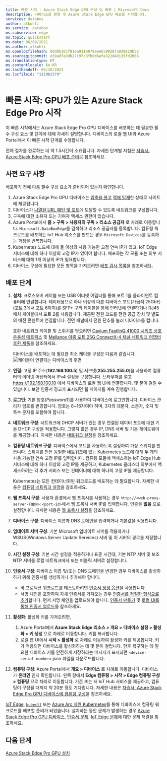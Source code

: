 ```yaml
---
title: 빠른 시작 - Azure Stack Edge GPU 구성 및 배포 | Microsoft Docs
description: 디바이스를 받은 후 Azure Stack Edge GPU 배포를 시작합니다.
services: databox
author: alkohli
ms.service: databox
ms.subservice: edge
ms.topic: quickstart
ms.date: 06/09/2021
ms.author: alkohli
ms.openlocfilehash: 0dd8b103f81ea911a079aee6590287a939819b52
ms.sourcegitcommit: e39ad7e8db27c97c8fb0d6afa322d4d135fd2066
ms.translationtype: HT
ms.contentlocale: ko-KR
ms.lasthandoff: 06/10/2021
ms.locfileid: "111982379"
---
```

# <a name="quickstart-get-started-with-azure-stack-edge-pro-with-gpu"></a>빠른 시작: GPU가 있는 Azure Stack Edge Pro 시작 

이 빠른 시작에서는 Azure Stack Edge Pro GPU 디바이스를 배포하는 데 필요한 필수 구성 요소 및 단계에 대해 자세히 설명합니다. 디바이스의 로컬 웹 UI와 Azure Portal에서 이 빠른 시작 단계를 수행합니다. 

전체 절차를 완료하는 데 약 1.5시간이 소요됩니다. 자세한 단계별 지침은 [자습서: Azure Stack Edge Pro GPU 배포 준비](azure-stack-edge-gpu-deploy-prep.md#deployment-configuration-checklist)로 참조하세요. 


## <a name="prerequisites"></a>사전 요구 사항

배포하기 전에 다음 필수 구성 요소가 준비되어 있는지 확인합니다.

1. Azure Stack Edge Pro GPU 디바이스는 [압축을 풀고](azure-stack-edge-gpu-deploy-install.md#unpack-the-device) [랙에 탑재](azure-stack-edge-gpu-deploy-install.md#rack-the-device)한 상태로 사이트에 제공됩니다. 
1. 디바이스가 [나열된 URL 패턴 및 포트](azure-stack-edge-gpu-system-requirements.md#networking-port-requirements)에 도달할 수 있도록 네트워크를 구성합니다. 
1. 구독에 대한 소유자 또는 기여자 액세스 권한이 있습니다.
1. Azure Portal에서 **홈 > 구독 > 사용자의 구독 > 리소스 공급자** 로 차례로 이동합니다. `Microsoft.DataBoxEdge`를 검색하고 리소스 공급자를 등록합니다. 컴퓨팅 워크로드를 배포하는 IoT Hub 리소스를 만드는 경우 `Microsoft.Devices`를 등록하는 과정을 반복합니다.
1. Kubernetes 노드에 대해 둘 이상의 사용 가능한 고정 연속 IP가 있고, IoT Edge 서비스에 대해 하나 이상의 고정 IP가 있어야 합니다. 배포하는 각 모듈 또는 외부 서비스에 대해 1개 이상의 IP가 필요합니다.
1. 디바이스 구성에 필요한 모든 항목을 가져오려면 [배포 검사 목록](azure-stack-edge-gpu-deploy-checklist.md)을 참조하세요. 


## <a name="deployment-steps"></a>배포 단계

1. **설치**: 크로스오버 케이블 또는 USB 이더넷 어댑터를 통해 포트 1을 클라이언트 컴퓨터에 연결합니다. 데이터용으로 하나 이상의 다른 디바이스 포트(가급적 25GbE)(포트 3에서 포트 6까지)를 SFP+ 구리 케이블을 통해 인터넷에 연결하거나 RJ45 패치 케이블에서 포트 2를 사용합니다. 제공된 전원 코드를 전원 공급 장치 및 별도의 배전 콘센트에 연결합니다. 전면 패널에서 전원 단추를 눌러 디바이스를 켭니다.  

    호환 네트워크 케이블 및 스위치를 얻으려면 [Cavium FastlinQ 41000 시리즈 상호 운용성 매트릭스](https://www.marvell.com/documents/xalflardzafh32cfvi0z/) 및 [Mellanox 이중 포트 25G ConnectX-4 채널 네트워크 어댑터 호환 제품](https://docs.mellanox.com/display/ConnectX4LxFirmwarev14271016/Firmware+Compatible+Products)을 참조하세요.

    디바이스를 배포하는 데 필요한 최소 케이블 구성은 다음과 같습니다.  ![케이블이 연결되는 디바이스의 후면](./media/azure-stack-edge-gpu-quickstart/backplane-min-cabling-1.png)

2. **연결**: 고정 IP 주소(**192.168.100.5**) 및 서브넷(**255.255.255.0**)을 사용하여 컴퓨터의 이더넷 어댑터에서 IPv4 설정을 구성합니다. 브라우저를 열고 https://192.168.100.10 에서 디바이스의 로컬 웹 UI에 연결합니다. 몇 분이 걸릴 수 있습니다. 보안 인증서 경고가 표시되면 웹 페이지를 계속 진행합니다.

3. **로그인**: 기본 암호(*Password1*)를 사용하여 디바이스에 로그인합니다. 디바이스 관리자 암호를 변경합니다. 암호는 8~16자여야 하며, 3자의 대문자, 소문자, 숫자 및 특수 문자를 포함해야 합니다.

4. **네트워크 구성**: 네트워크에 DHCP 서버가 있는 경우 연결된 데이터 포트에 대한 기본 DHCP 구성을 적용합니다. 그렇지 않은 경우 IP, DNS 서버 및 기본 게이트웨이를 제공합니다. 자세한 내용은 [네트워크 설정](azure-stack-edge-gpu-deploy-configure-network-compute-web-proxy.md#configure-network)을 참조하세요.

5. **컴퓨팅 네트워크 구성**: 디바이스에서 포트를 사용하도록 설정하여 가상 스위치를 만듭니다. 스위치를 만든 동일한 네트워크에 있는 Kubernetes 노드에 대해 두 개의 사용 가능한 연속 고정 IP를 입력합니다. 컴퓨팅 모듈에 액세스하는 IoT Edge Hub 서비스에 대해 하나 이상의 고정 IP를 제공하고, Kubernetes 클러스터 외부에서 액세스하려는 각 추가 서비스 또는 컨테이너에 대해 하나의 고정 IP를 제공합니다. 

    Kubernetes는 모든 컨테이너화된 워크로드를 배포하는 데 필요합니다. 자세한 내용은 [컴퓨팅 네트워크 설정](azure-stack-edge-gpu-deploy-configure-network-compute-web-proxy.md#enable-compute-network)을 참조하세요.

6. **웹 프록시 구성**: 사용자 환경에서 웹 프록시를 사용하는 경우 `http://<web-proxy-server-FQDN>:<port-id>`에서 웹 프록시 서버 IP를 입력합니다. 인증을 **없음** 으로 설정합니다. 자세한 내용은 [웹 프록시 설정](azure-stack-edge-gpu-deploy-configure-network-compute-web-proxy.md#configure-web-proxy)을 참조하세요.

7. **디바이스 구성**: 디바이스 이름과 DNS 도메인을 입력하거나 기본값을 적용합니다. 

8. **업데이트 서버 구성**: 기본 Microsoft 업데이트 서버를 적용하거나 WSUS(Windows Server Update Services) 서버 및 이 서버의 경로를 지정합니다. 

9. **시간 설정 구성**: 기본 시간 설정을 적용하거나 표준 시간대, 기본 NTP 서버 및 보조 NTP 서버를 로컬 네트워크에서 또는 퍼블릭 서버로 설정합니다.

10. **인증서 구성**: 디바이스 이름 및/또는 DNS 도메인을 변경한 경우 디바이스를 활성화하기 위해 인증서를 생성하거나 추가해야 합니다. 

    - 비 프로덕션 워크로드를 테스트하려면 [인증서 생성 옵션](azure-stack-edge-gpu-deploy-configure-certificates.md#generate-device-certificates)을 사용합니다. 
    - 서명 체인을 포함하여 자체 인증서를 가져오는 경우 [인증서를 적절한 형식으로 추가](azure-stack-edge-gpu-deploy-configure-certificates.md#bring-your-own-certificates)합니다. 먼저 서명 체인을 업로드해야 합니다. [인증서 만들기](azure-stack-edge-gpu-create-certificates-tool.md) 및 [로컬 UI를 통해 인증서 업로드](azure-stack-edge-gpu-deploy-configure-certificates.md#bring-your-own-certificates)를 참조하세요.

11. **활성화**: 활성화 키를 가져오려면, 

    1. Azure Portal에서 **Azure Stack Edge 리소스 > 개요 > 디바이스 설정 > 활성화 > 키 생성** 으로 차례로 이동합니다. 키를 복사합니다. 
    1. 로컬 웹 UI에서 **시작 > 활성화** 로 차례로 이동하여 활성화 키를 제공합니다. 키가 적용되면 디바이스를 활성화하는 데 몇 분이 걸립니다. 향후 복구하는 데 필요한 디바이스 키를 안전하게 저장하라는 메시지가 표시되면 `<device-serial-number>`.json 파일을 다운로드합니다. 

12. **컴퓨팅 구성**: Azure Portal에서 **개요 > 디바이스** 로 차례로 이동합니다. 디바이스가 **온라인** 인지 확인합니다. 왼쪽 창에서 **Edge 컴퓨팅 > 시작 > Edge 컴퓨팅 구성 > 컴퓨팅** 으로 차례로 이동합니다. 기존 또는 새 IoT Hub 서비스를 제공하고, 컴퓨팅이 구성될 때까지 약 20분 정도 기다립니다. 자세한 내용은 [자습서: Azure Stack Edge Pro GPU 디바이스에 컴퓨팅 구성](azure-stack-edge-gpu-deploy-configure-compute.md)을 참조하세요.

[IoT Edge](azure-stack-edge-gpu-deploy-sample-module-marketplace.md), [`kubectl`](azure-stack-edge-gpu-create-kubernetes-cluster.md) 또는 [Azure Arc 지원 Kubernetes](azure-stack-edge-gpu-deploy-arc-kubernetes-cluster.md)를 통해 디바이스에 컴퓨팅 워크로드를 배포할 준비가 되었습니다. 설치하는 동안 문제가 발생하는 경우 [Azure Stack Edge Pro GPU 디바이스](azure-stack-edge-gpu-troubleshoot.md), [인증서 문제](azure-stack-edge-gpu-certificate-troubleshooting.md), [IoT Edge 문제](azure-stack-edge-gpu-troubleshoot-iot-edge.md)에 대한 문제 해결을 참조하세요. 

## <a name="next-steps"></a>다음 단계

[Azure Stack Edge Pro GPU 설치](./azure-stack-edge-gpu-deploy-install.md)
